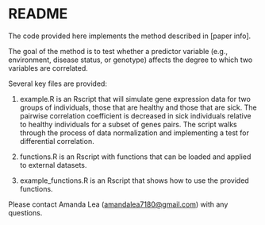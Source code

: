 # README

The code provided here implements the method described in [paper info]. 

The goal of the method is to test whether a predictor variable (e.g., environment, disease status, or genotype) affects the degree to which two variables are correlated.

Several key files are provided:

1) example.R is an Rscript that will simulate gene expression data for two groups of individuals, those that are healthy and those that are sick. The pairwise correlation coefficient is decreased in sick individuals relative to healthy individuals for a subset of genes pairs. The script walks through the process of data normalization and implementing a test for differential correlation.

2) functions.R is an Rscript with functions that can be loaded and applied to external datasets.

3) example_functions.R is an Rscript that shows how to use the provided functions.

Please contact Amanda Lea (amandalea7180@gmail.com) with any questions.
